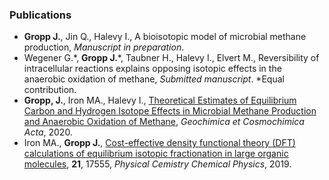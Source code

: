 ### Publications
- **Gropp J.**, Jin Q., Halevy I., A bioisotopic model of microbial methane production, *Manuscript in preparation*.
- Wegener G.\*, **Gropp J.**\*, Taubner H., Halevy I., Elvert M., Reversibility of intracellular reactions explains opposing isotopic effects in the anaerobic oxidation of methane, *Submitted manuscript*. \*Equal contribution.
- **Gropp, J.**, Iron MA., Halevy I., [Theoretical Estimates of Equilibrium Carbon and Hydrogen Isotope Effects in Microbial Methane Production and Anaerobic Oxidation of Methane](https://doi.org/10.1016/j.gca.2020.10.018), *Geochimica et Cosmochimica Acta*, 2020.
- Iron MA., **Gropp J.**, [Cost-effective density functional theory (DFT) calculations of equilibrium isotopic fractionation in large organic molecules](https://doi.org/10.1039/C9CP02975C), **21**, 17555, *Physical Cemistry Chemical Physics*, 2019.
